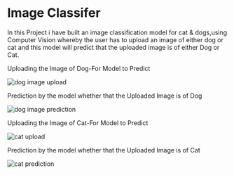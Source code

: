 # Image Classifer
In this Project i have built an image classification model for cat & dogs,using Computer Vision whereby the user has to upload an image of either dog or cat and this model will predict that the uploaded image is of either Dog or Cat.

Uploading the Image of Dog-For Model to Predict

![dog image upload](https://user-images.githubusercontent.com/102470567/193728493-a5160a99-df0d-4ac9-b552-cdcc6c72aa0d.png)

Prediction by the model whether that the Uploaded Image is of Dog

![dog image prediction](https://user-images.githubusercontent.com/102470567/193728644-92390744-fb0c-481e-b839-df1727e96aa8.png)

Uploading the Image of Cat-For Model to Predict

![cat upload](https://user-images.githubusercontent.com/102470567/193728668-fe27adf0-d06a-4301-acc1-71980773a848.png)


Prediction by the model whether that the Uploaded Image is of Cat

![cat prediction](https://user-images.githubusercontent.com/102470567/193728695-480b214e-0436-4535-a85d-325b4e57d11a.png)
